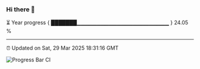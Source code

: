### Hi there 👋

⏳ Year progress { ███████▁▁▁▁▁▁▁▁▁▁▁▁▁▁▁▁▁▁▁▁▁▁▁ } 24.05 %

---

⏰ Updated on Sat, 29 Mar 2025 18:31:16 GMT

![Progress Bar CI](https://github.com/DhruviPatel157/GitHub-Actions-Demo/workflows/Progress%20Bar%20CI/badge.svg)
